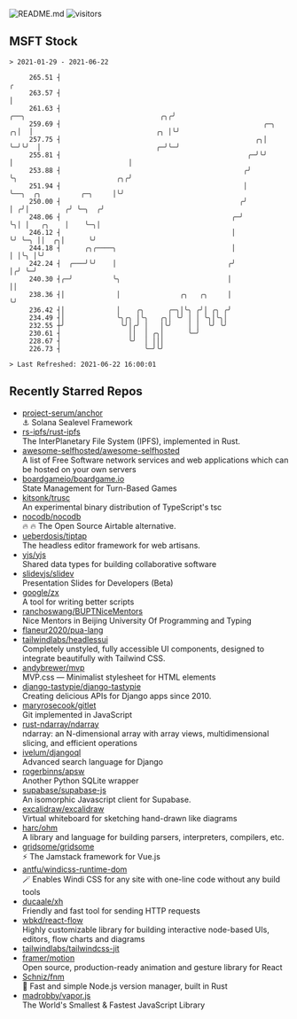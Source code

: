 ![README.md](https://github.com/Gerhut/Gerhut/workflows/README.md/badge.svg)
![visitors](https://visitors.vercel.app/Gerhut/Gerhut?token=8cf69d1f6813d272ef062726b6070c9be4ff72038cfe5a7ded7384a8da65d866)

## MSFT Stock

```
> 2021-01-29 - 2021-06-22

     265.51 ┤                                                                                                  ╭ 
     263.57 ┤                                                                                                  │ 
     261.63 ┤                                                         ╭──╮                                  ╭╮╭╯ 
     259.69 ┤                                                   ╭─╮ ╭╮│  │                               ╭╮ │╰╯  
     257.75 ┤                                                 ╭╮│ ╰─╯╰╯  │                             ╭─╯╰─╯    
     255.81 ┤                                               ╭─╯╰╯        │                             │         
     253.88 ┤                                              ╭╯            ╰╮                         ╭╮╭╯         
     251.94 ┤                                              │              ╰──╮  ╭╮          ╭─╮     │╰╯          
     250.00 ┤                                             ╭╯                 │ ╭╯│         ╭╯ ╰─╮  ╭╯            
     248.06 ┤                                           ╭─╯                  ╰╮│ │   ╭╮    │    ╰─╮│             
     246.12 ┤                                           │                     ╰╯ ╰─╮ ││  ╭╮│      ╰╯             
     244.18 ┤      ╭╮╭────╮                             │                          │ │╰╮ │╰╯                     
     242.24 ┤  ╭───╯╰╯    │                            ╭╯                          │╭╯ ╰─╯                       
     240.30 ┤╭─╯          ╰╮                           │                           ││                            
     238.36 ┤│             │               ╭╮   ╭╮     │                           ╰╯                            
     236.42 ┤│             │    ╭╮      ╭─╮│╰╮ ╭╯│ ╭╮ ╭╯                                                         
     234.49 ┤│             ╰╮╭╮ │╰╮   ╭╮│ ╰╯ │ │ ╰╮│╰╮│                                                          
     232.55 ┼╯              ╰╯│╭╯ │   │╰╯    │ │  ╰╯ ╰╯                                                          
     230.61 ┤                 ││  │ ╭╮│      ╰─╯                                                                 
     228.67 ┤                 ╰╯  │ │││                                                                          
     226.73 ┤                     ╰─╯╰╯                                                                          

> Last Refreshed: 2021-06-22 16:00:01
```

## Recently Starred Repos

- [project-serum/anchor](https://github.com/project-serum/anchor)  
  ⚓ Solana Sealevel Framework
- [rs-ipfs/rust-ipfs](https://github.com/rs-ipfs/rust-ipfs)  
  The InterPlanetary File System (IPFS), implemented in Rust.
- [awesome-selfhosted/awesome-selfhosted](https://github.com/awesome-selfhosted/awesome-selfhosted)  
  A list of Free Software network services and web applications which can be hosted on your own servers
- [boardgameio/boardgame.io](https://github.com/boardgameio/boardgame.io)  
  State Management for Turn-Based Games
- [kitsonk/trusc](https://github.com/kitsonk/trusc)  
  An experimental binary distribution of TypeScript's tsc
- [nocodb/nocodb](https://github.com/nocodb/nocodb)  
  🔥 🔥  The Open Source Airtable alternative. 
- [ueberdosis/tiptap](https://github.com/ueberdosis/tiptap)  
  The headless editor framework for web artisans.
- [yjs/yjs](https://github.com/yjs/yjs)  
  Shared data types for building collaborative software
- [slidevjs/slidev](https://github.com/slidevjs/slidev)  
  Presentation Slides for Developers (Beta)
- [google/zx](https://github.com/google/zx)  
  A tool for writing better scripts
- [ranchoswang/BUPTNiceMentors](https://github.com/ranchoswang/BUPTNiceMentors)  
  Nice Mentors in Beijing University Of Programming and Typing 
- [flaneur2020/pua-lang](https://github.com/flaneur2020/pua-lang)  
- [tailwindlabs/headlessui](https://github.com/tailwindlabs/headlessui)  
  Completely unstyled, fully accessible UI components, designed to integrate beautifully with Tailwind CSS.
- [andybrewer/mvp](https://github.com/andybrewer/mvp)  
  MVP.css — Minimalist stylesheet for HTML elements
- [django-tastypie/django-tastypie](https://github.com/django-tastypie/django-tastypie)  
  Creating delicious APIs for Django apps since 2010.
- [maryrosecook/gitlet](https://github.com/maryrosecook/gitlet)  
  Git implemented in JavaScript
- [rust-ndarray/ndarray](https://github.com/rust-ndarray/ndarray)  
  ndarray: an N-dimensional array with array views, multidimensional slicing, and efficient operations
- [ivelum/djangoql](https://github.com/ivelum/djangoql)  
  Advanced search language for Django
- [rogerbinns/apsw](https://github.com/rogerbinns/apsw)  
  Another Python SQLite wrapper
- [supabase/supabase-js](https://github.com/supabase/supabase-js)  
  An isomorphic Javascript client for Supabase.
- [excalidraw/excalidraw](https://github.com/excalidraw/excalidraw)  
  Virtual whiteboard for sketching hand-drawn like diagrams
- [harc/ohm](https://github.com/harc/ohm)  
  A library and language for building parsers, interpreters, compilers, etc.
- [gridsome/gridsome](https://github.com/gridsome/gridsome)  
  ⚡️ The Jamstack framework for Vue.js
- [antfu/windicss-runtime-dom](https://github.com/antfu/windicss-runtime-dom)  
  🪄 Enables Windi CSS for any site with one-line code without any build tools 
- [ducaale/xh](https://github.com/ducaale/xh)  
  Friendly and fast tool for sending HTTP requests
- [wbkd/react-flow](https://github.com/wbkd/react-flow)  
  Highly customizable library for building interactive node-based UIs, editors, flow charts and diagrams 
- [tailwindlabs/tailwindcss-jit](https://github.com/tailwindlabs/tailwindcss-jit)  
- [framer/motion](https://github.com/framer/motion)  
  Open source, production-ready animation and gesture library for React
- [Schniz/fnm](https://github.com/Schniz/fnm)  
  🚀 Fast and simple Node.js version manager, built in Rust
- [madrobby/vapor.js](https://github.com/madrobby/vapor.js)  
  The World's Smallest & Fastest JavaScript Library

